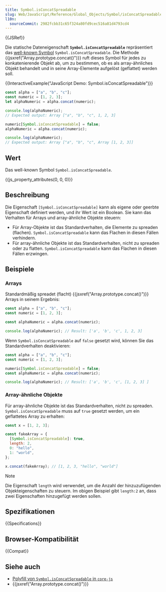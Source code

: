 ```yaml
---
title: Symbol.isConcatSpreadable
slug: Web/JavaScript/Reference/Global_Objects/Symbol/isConcatSpreadable
l10n:
  sourceCommit: 2982fcbb31c65f324a80fd9cec516a81d4793cd4
---
```


{{JSRef}}

Die statische Dateneigenschaft **`Symbol.isConcatSpreadable`** repräsentiert das [well-known Symbol](/de/docs/Web/JavaScript/Reference/Global_Objects/Symbol#well-known_symbols) `Symbol.isConcatSpreadable`. Die Methode {{jsxref("Array.prototype.concat()")}} ruft dieses Symbol für jedes zu konkatenierende Objekt ab, um zu bestimmen, ob es als array-ähnliches Objekt behandelt und in seine Array-Elemente aufgelöst (geflattet) werden soll.

{{InteractiveExample("JavaScript Demo: Symbol.isConcatSpreadable")}}

```js interactive-example
const alpha = ["a", "b", "c"];
const numeric = [1, 2, 3];
let alphaNumeric = alpha.concat(numeric);

console.log(alphaNumeric);
// Expected output: Array ["a", "b", "c", 1, 2, 3]

numeric[Symbol.isConcatSpreadable] = false;
alphaNumeric = alpha.concat(numeric);

console.log(alphaNumeric);
// Expected output: Array ["a", "b", "c", Array [1, 2, 3]]
```

## Wert

Das well-known Symbol `Symbol.isConcatSpreadable`.

{{js_property_attributes(0, 0, 0)}}

## Beschreibung

Die Eigenschaft `[Symbol.isConcatSpreadable]` kann als eigene oder geerbte Eigenschaft definiert werden, und ihr Wert ist ein Boolean. Sie kann das Verhalten für Arrays und array-ähnliche Objekte steuern:

- Für Array-Objekte ist das Standardverhalten, die Elemente zu spreaden (flachen). `Symbol.isConcatSpreadable` kann das Flachen in diesen Fällen verhindern.
- Für array-ähnliche Objekte ist das Standardverhalten, nicht zu spreaden oder zu flatten. `Symbol.isConcatSpreadable` kann das Flachen in diesen Fällen erzwingen.

## Beispiele

### Arrays

Standardmäßig spreadet (flacht) {{jsxref("Array.prototype.concat()")}} Arrays in seinem Ergebnis:

```js
const alpha = ["a", "b", "c"];
const numeric = [1, 2, 3];

const alphaNumeric = alpha.concat(numeric);

console.log(alphaNumeric); // Result: ['a', 'b', 'c', 1, 2, 3]
```

Wenn `Symbol.isConcatSpreadable` auf `false` gesetzt wird, können Sie das Standardverhalten deaktivieren:

```js
const alpha = ["a", "b", "c"];
const numeric = [1, 2, 3];

numeric[Symbol.isConcatSpreadable] = false;
const alphaNumeric = alpha.concat(numeric);

console.log(alphaNumeric); // Result: ['a', 'b', 'c', [1, 2, 3] ]
```

### Array-ähnliche Objekte

Für array-ähnliche Objekte ist das Standardverhalten, nicht zu spreaden. `Symbol.isConcatSpreadable` muss auf `true` gesetzt werden, um ein geflattetes Array zu erhalten:

```js
const x = [1, 2, 3];

const fakeArray = {
  [Symbol.isConcatSpreadable]: true,
  length: 2,
  0: "hello",
  1: "world",
};

x.concat(fakeArray); // [1, 2, 3, "hello", "world"]
```

> [!NOTE]
> Die Eigenschaft `length` wird verwendet, um die Anzahl der hinzuzufügenden Objekteigenschaften zu steuern. Im obigen Beispiel gibt `length:2` an, dass zwei Eigenschaften hinzugefügt werden sollen.

## Spezifikationen

{{Specifications}}

## Browser-Kompatibilität

{{Compat}}

## Siehe auch

- [Polyfill von `Symbol.isConcatSpreadable` in `core-js`](https://github.com/zloirock/core-js#ecmascript-symbol)
- {{jsxref("Array.prototype.concat()")}}

